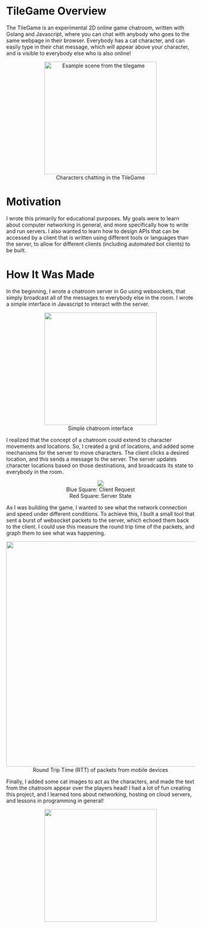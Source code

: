 # TileGame Overview

The TileGame is an experimental 2D online game chatroom, written 
with Golang and Javascript, where you can chat with anybody who goes 
to the same webpage in their browser. Everybody has a cat character, 
and can easily type in their chat message, which will appear above 
your character, and is visible to everybody else who is also online!

<p align="center">
  <img src="https://user-images.githubusercontent.com/32124562/182004229-e36006a0-648b-43f2-9337-5d7241c2b2a5.png" alt="Example scene from the tilegame" width="300px"/>
  <br/>Characters chatting in the TileGame
</p>

# Motivation

I wrote this primarily for educational purposes. My goals were to 
learn about computer networking in general, and more specifically how 
to write and run servers. I also wanted to learn how to design APIs 
that can be accessed by a client that is written using different tools
or languages than the server, to allow for different clients 
(including automated bot clients) to be built.


# How It Was Made

In the beginning, I wrote a chatroom server in Go using websockets,
that simply broadcast all of the messages to everybody else in the 
room. I wrote a simple interface in Javascript to interact with the 
server.

<p align="center">
  <img src="https://user-images.githubusercontent.com/32124562/182049367-3bdcb705-3198-41ea-a6c9-ef567edf01bc.png" width="300px"/>
  <br/>Simple chatroom interface
</p>

I realized that the concept of a chatroom could extend to character
movements and locations. So, I created a grid of locations, and added
some mechanisms for the server to move characters. The client clicks
a desired location, and this sends a message to the server. The server
updates character locations based on those destinations, and 
broadcasts its state to everybody in the room.


<p align="center">
  <img src="https://user-images.githubusercontent.com/32124562/182046655-574aded8-dc02-43a3-b6e7-1fade88de5f2.gif"/>
  <br/>Blue Square: Client Request
  <br/>Red Square: Server State
</p>

As I was building the game, I wanted to see what the network connection
and speed under different conditions. To achieve this, I built a small 
tool that sent a burst of websocket packets to the server, which echoed
them back to the client. I could use this measure the round trip time
of the packets, and graph them to see what was happening.

<p align="center">
  <img src="https://user-images.githubusercontent.com/32124562/182047896-5d3ff0d0-cd96-48a2-b88d-a594ecef5a6d.png" width="600px"/>
  <br/>Round Trip Time (RTT) of packets from mobile devices
</p>

Finally, I added some cat images to act as the characters, and made
the text from the chatroom appear over the players head! I had a lot 
of fun creating this project, and I learned tons about networking, 
hosting on cloud servers, and lessons in programming in general!

<p align="center">
  <img src="https://user-images.githubusercontent.com/32124562/182050140-f293ac88-468f-45ab-9a5f-45ec44010748.png" width="300px"/>
</p>






